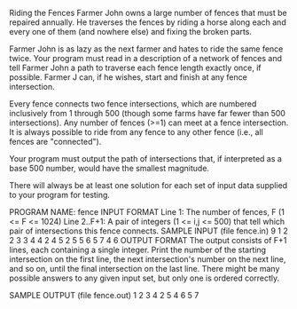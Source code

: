Riding the Fences
Farmer John owns a large number of fences that must be repaired annually. He traverses the fences by riding a horse along each and every one of them (and nowhere else) and fixing the broken parts.

Farmer John is as lazy as the next farmer and hates to ride the same fence twice. Your program must read in a description of a network of fences and tell Farmer John a path to traverse each fence length exactly once, if possible.
Farmer J can, if he wishes, start and finish at any fence intersection.

Every fence connects two fence intersections, which are numbered inclusively from 1 through 500 (though some farms have far fewer than 500 intersections). Any number of fences (>=1) can meet at a fence intersection.
It is always possible to ride from any fence to any other fence (i.e., all fences are "connected").

Your program must output the path of intersections that, if interpreted as a base 500 number, would have the smallest magnitude.

There will always be at least one solution for each set of input data supplied to your program for testing.

PROGRAM NAME: fence
INPUT FORMAT
Line 1:	The number of fences, F (1 <= F <= 1024)
Line 2..F+1:	A pair of integers (1 <= i,j <= 500) that tell which pair of intersections this fence connects.
SAMPLE INPUT (file fence.in)
9
1 2
2 3
3 4
4 2
4 5
2 5
5 6
5 7
4 6
OUTPUT FORMAT
The output consists of F+1 lines, each containing a single integer. Print the number of the starting intersection on the first line, the next intersection's number on the next line, and so on, until the final intersection on the last line.
There might be many possible answers to any given input set, but only one is ordered correctly.

SAMPLE OUTPUT (file fence.out)
1
2
3
4
2
5
4
6
5
7